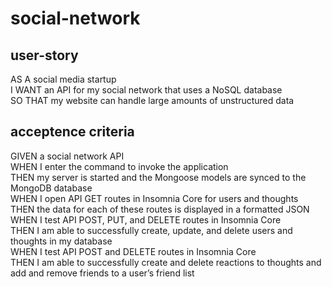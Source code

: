 # social-network
## user-story
AS A social media startup <br>
I WANT an API for my social network that uses a NoSQL database <br>
SO THAT my website can handle large amounts of unstructured data <br>

## acceptence criteria
GIVEN a social network API <br>
WHEN I enter the command to invoke the application <br>
THEN my server is started and the Mongoose models are synced to the MongoDB database <br>
WHEN I open API GET routes in Insomnia Core for users and thoughts <br>
THEN the data for each of these routes is displayed in a formatted JSON <br>
WHEN I test API POST, PUT, and DELETE routes in Insomnia Core <br>
THEN I am able to successfully create, update, and delete users and thoughts in my database <br>
WHEN I test API POST and DELETE routes in Insomnia Core <br>
THEN I am able to successfully create and delete reactions to thoughts and add and remove friends to a user’s friend list <br>
